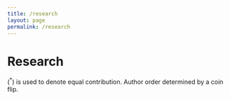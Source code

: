 ```yaml
---
title: /research
layout: page
permalink: /research
---
```


# Research
($^*$) is used to denote equal contribution. Author order determined by a coin flip.


